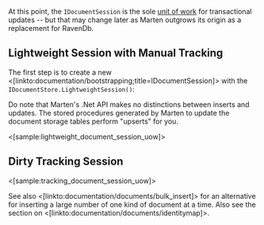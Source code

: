 <!--Title:Persisting Documents and Unit Of Work-->
<!--Url:persisting-->

At this point, the `IDocumentSession` is the sole [unit of work](http://martinfowler.com/eaaCatalog/unitOfWork.html) for transactional updates -- but that may change later as Marten outgrows its origin as a replacement for RavenDb. 


## Lightweight Session with Manual Tracking

The first step is to create a new <[linkto:documentation/bootstrapping;title=IDocumentSession]> with the `IDocumentStore.LightweightSession()`:


Do note that Marten's .Net API makes no distinctions between inserts and updates. The stored procedures generated by Marten to update the document storage tables perform "upserts" for you.


<[sample:lightweight_document_session_uow]>

## Dirty Tracking Session

<[sample:tracking_document_session_uow]>



See also <[linkto:documentation/documents/bulk_insert]> for an alternative for inserting a large number of one kind of document at a time. Also see the section on <[linkto:documentation/documents/identitymap]>.
